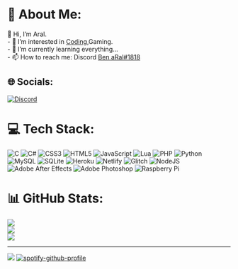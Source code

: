 # 💫 About Me:
👋 Hi, I’m Aral.<br>- 👀 I’m interested in [Coding](https://www.youtube.com/watch?v=dQw4w9WgXcQ),Gaming.<br>- 🌱 I’m currently learning everything...<br>- 📫 How to reach me: Discord [Ben aRal#1818](https://discord.com/users/758191763487457322)


## 🌐 Socials:
[![Discord](https://img.shields.io/badge/Discord-%237289DA.svg?logo=discord&logoColor=white)](https://discord.gg/(https://discord.com/users/758191763487457322)) 

# 💻 Tech Stack:
![C](https://img.shields.io/badge/c-%2300599C.svg?style=for-the-badge&logo=c&logoColor=white) ![C#](https://img.shields.io/badge/c%23-%23239120.svg?style=for-the-badge&logo=c-sharp&logoColor=white) ![CSS3](https://img.shields.io/badge/css3-%231572B6.svg?style=for-the-badge&logo=css3&logoColor=white) ![HTML5](https://img.shields.io/badge/html5-%23E34F26.svg?style=for-the-badge&logo=html5&logoColor=white) ![JavaScript](https://img.shields.io/badge/javascript-%23323330.svg?style=for-the-badge&logo=javascript&logoColor=%23F7DF1E) ![Lua](https://img.shields.io/badge/lua-%232C2D72.svg?style=for-the-badge&logo=lua&logoColor=white) ![PHP](https://img.shields.io/badge/php-%23777BB4.svg?style=for-the-badge&logo=php&logoColor=white) ![Python](https://img.shields.io/badge/python-3670A0?style=for-the-badge&logo=python&logoColor=ffdd54) ![MySQL](https://img.shields.io/badge/mysql-%2300f.svg?style=for-the-badge&logo=mysql&logoColor=white) ![SQLite](https://img.shields.io/badge/sqlite-%2307405e.svg?style=for-the-badge&logo=sqlite&logoColor=white) ![Heroku](https://img.shields.io/badge/heroku-%23430098.svg?style=for-the-badge&logo=heroku&logoColor=white) ![Netlify](https://img.shields.io/badge/netlify-%23000000.svg?style=for-the-badge&logo=netlify&logoColor=#00C7B7) ![Glitch](https://img.shields.io/badge/glitch-%233333FF.svg?style=for-the-badge&logo=glitch&logoColor=white) ![NodeJS](https://img.shields.io/badge/node.js-6DA55F?style=for-the-badge&logo=node.js&logoColor=white) ![Adobe After Effects](https://img.shields.io/badge/Adobe%20After%20Effects-9999FF.svg?style=for-the-badge&logo=Adobe%20After%20Effects&logoColor=white) ![Adobe Photoshop](https://img.shields.io/badge/adobephotoshop-%2331A8FF.svg?style=for-the-badge&logo=adobephotoshop&logoColor=white) ![Raspberry Pi](https://img.shields.io/badge/-RaspberryPi-C51A4A?style=for-the-badge&logo=Raspberry-Pi)
# 📊 GitHub Stats:
![](https://github-readme-stats.vercel.app/api?username=goth-chan&theme=dark&hide_border=false&include_all_commits=true&count_private=true)<br/>
![](https://github-readme-streak-stats.herokuapp.com/?user=goth-chan&theme=dark&hide_border=false)<br/>
![](https://github-readme-stats.vercel.app/api/top-langs/?username=goth-chan&theme=dark&hide_border=false&include_all_commits=true&count_private=true&layout=compact)

---
![](https://komarev.com/ghpvc/?username=Developergoth)
[![spotify-github-profile](https://spotify-github-profile.vercel.app/api/view?uid=ssss4vu6dcmq5v53lql9wnrpq&cover_image=true&theme=default)](https://github.com/kittinan/spotify-github-profile)

